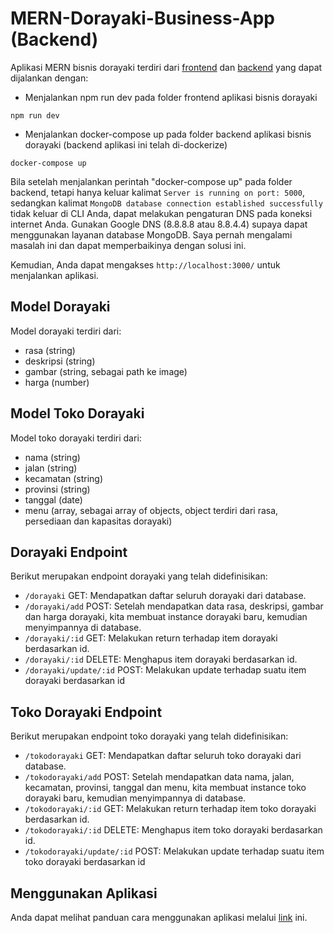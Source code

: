 # MERN-Dorayaki-Business-App (Backend)
Aplikasi MERN bisnis dorayaki terdiri dari [frontend](https://github.com/fernaldifz/mern-dorayaki-business-app-frontend) dan [backend](https://github.com/fernaldifz/mern-dorayaki-business-app-backend) yang dapat dijalankan dengan:
- Menjalankan npm run dev pada folder frontend aplikasi bisnis dorayaki
```
npm run dev
```
- Menjalankan docker-compose up pada folder backend aplikasi bisnis dorayaki (backend aplikasi ini telah di-dockerize)
```
docker-compose up
```
Bila setelah menjalankan perintah "docker-compose up" pada folder backend, tetapi hanya keluar kalimat 
```Server is running on port: 5000```, 
sedangkan kalimat 
```MongoDB database connection established successfully```
tidak keluar di CLI Anda, dapat melakukan pengaturan DNS pada koneksi internet Anda. Gunakan Google DNS (8.8.8.8 atau 8.8.4.4) supaya dapat menggunakan layanan database MongoDB. Saya pernah mengalami masalah ini dan dapat memperbaikinya dengan solusi ini.

Kemudian, Anda dapat mengakses ```http://localhost:3000/``` untuk menjalankan aplikasi.

## Model Dorayaki
Model dorayaki terdiri dari:
- rasa (string)
- deskripsi (string)
- gambar (string, sebagai path ke image)
- harga (number)

## Model Toko Dorayaki
Model toko dorayaki terdiri dari:
- nama (string)
- jalan (string)
- kecamatan (string)
- provinsi (string)
- tanggal (date)
- menu (array, sebagai array of objects, object terdiri dari rasa, persediaan dan kapasitas dorayaki)

## Dorayaki Endpoint
Berikut merupakan endpoint dorayaki yang telah didefinisikan:
- ```/dorayaki``` GET: Mendapatkan daftar seluruh dorayaki dari database.
- ```/dorayaki/add``` POST: Setelah mendapatkan data rasa, deskripsi, gambar dan harga dorayaki, kita membuat instance dorayaki baru, kemudian menyimpannya di database.
- ```/dorayaki/:id``` GET: Melakukan return terhadap item dorayaki berdasarkan id.
- ```/dorayaki/:id``` DELETE: Menghapus item dorayaki berdasarkan id.
- ```/dorayaki/update/:id``` POST: Melakukan update terhadap suatu item dorayaki berdasarkan id

## Toko Dorayaki Endpoint
Berikut merupakan endpoint toko dorayaki yang telah didefinisikan:
- ```/tokodorayaki``` GET: Mendapatkan daftar seluruh toko dorayaki dari database.
- ```/tokodorayaki/add``` POST: Setelah mendapatkan data nama, jalan, kecamatan, provinsi, tanggal dan menu, kita membuat instance toko dorayaki baru, kemudian menyimpannya di database.
- ```/tokodorayaki/:id``` GET: Melakukan return terhadap item toko dorayaki berdasarkan id.
- ```/tokodorayaki/:id``` DELETE: Menghapus item toko dorayaki berdasarkan id.
- ```/tokodorayaki/update/:id``` POST: Melakukan update terhadap suatu item toko dorayaki berdasarkan id

## Menggunakan Aplikasi
Anda dapat melihat panduan cara menggunakan aplikasi melalui [link](https://github.com/fernaldifz/mern-dorayaki-business-app-frontend/blob/master/README.md#menggunakan-aplikasi) ini.
